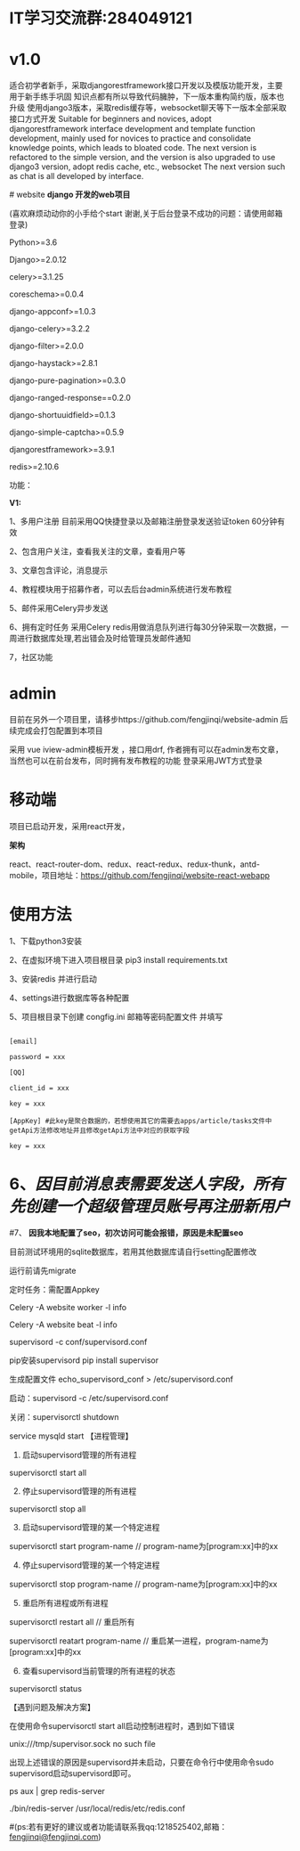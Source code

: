 # IT学习交流群:284049121

# v1.0

适合初学者新手，采取djangorestframework接口开发以及模版功能开发，主要用于新手练手巩固
知识点都有所以导致代码臃肿，下一版本重构简约版，版本也升级 使用django3版本，采取redis缓存等，websocket聊天等下一版本全部采取接口方式开发
Suitable for beginners and novices, adopt djangorestframework interface development and template function development, mainly used for novices to practice and consolidate knowledge points, which leads to bloated code. The next version is refactored to the simple version, and the version is also upgraded to use django3 version, adopt redis cache, etc., websocket The next version such as chat is all developed by interface.

﻿# website
**django 开发的web项目**

(喜欢麻烦动动你的小手给个start 谢谢,关于后台登录不成功的问题：请使用邮箱登录)

Python>=3.6

Django>=2.0.12


celery>=3.1.25

coreschema>=0.0.4

django-appconf>=1.0.3

django-celery>=3.2.2

django-filter>=2.0.0

django-haystack>=2.8.1

django-pure-pagination>=0.3.0

django-ranged-response==0.2.0

django-shortuuidfield>=0.1.3

django-simple-captcha>=0.5.9

djangorestframework>=3.9.1

redis>=2.10.6



功能：

**V1:**

1、多用户注册 目前采用QQ快捷登录以及邮箱注册登录发送验证token 60分钟有效

2、包含用户关注，查看我关注的文章，查看用户等

3、文章包含评论，消息提示

4、教程模块用于招募作者，可以去后台admin系统进行发布教程

5、邮件采用Celery异步发送

6、拥有定时任务 采用Celery redis用做消息队列进行每30分钟采取一次数据，一周进行数据库处理,若出错会及时给管理员发邮件通知

7，社区功能

# admin
目前在另外一个项目里，请移步https://github.com/fengjinqi/website-admin 后续完成会打包配置到本项目

采用 vue iview-admin模板开发 ，接口用drf, 作者拥有可以在admin发布文章，当然也可以在前台发布，同时拥有发布教程的功能
登录采用JWT方式登录


# 移动端
项目已启动开发，采用react开发，

**架构**

react、react-router-dom、redux、react-redux、redux-thunk，antd-mobile，项目地址：https://github.com/fengjinqi/website-react-webapp

# 使用方法

1、下载python3安装

2、在虚拟环境下进入项目根目录 pip3 install requirements.txt

3、安装redis 并进行启动

4、settings进行数据库等各种配置

5、项目根目录下创建 congfig.ini 邮箱等密码配置文件 并填写
```cython

[email]

password = xxx

[QQ]

client_id = xxx

key = xxx

[AppKey] #此key是聚合数据的，若想使用其它的需要去apps/article/tasks文件中getApi方法修改地址并且修改getApi方法中对应的获取字段

key = xxx
```
# 6、***因目前消息表需要发送人字段，所有先创建一个超级管理员账号再注册新用户***

#7、 **因我本地配置了seo，初次访问可能会报错，原因是未配置seo**

目前测试环境用的sqlite数据库，若用其他数据库请自行setting配置修改

运行前请先migrate

定时任务：需配置Appkey

Celery -A website worker -l info

Celery -A website beat -l info

supervisord -c conf/supervisord.conf

pip安装supervisord
pip install supervisor



生成配置文件
echo_supervisord_conf > /etc/supervisord.conf



启动：supervisord -c /etc/supervisord.conf


关闭：supervisorctl shutdown



service mysqld start
【进程管理】

1. 启动supervisord管理的所有进程

supervisorctl start all

2. 停止supervisord管理的所有进程

supervisorctl stop all

3. 启动supervisord管理的某一个特定进程

supervisorctl start program-name // program-name为[program:xx]中的xx

4.  停止supervisord管理的某一个特定进程 

supervisorctl stop program-name  // program-name为[program:xx]中的xx

5.  重启所有进程或所有进程

supervisorctl restart all  // 重启所有

supervisorctl reatart program-name // 重启某一进程，program-name为[program:xx]中的xx

6. 查看supervisord当前管理的所有进程的状态

supervisorctl status

【遇到问题及解决方案】

在使用命令supervisorctl start all启动控制进程时，遇到如下错误

unix:///tmp/supervisor.sock no such file

出现上述错误的原因是supervisord并未启动，只要在命令行中使用命令sudo supervisord启动supervisord即可。


ps aux | grep redis-server

./bin/redis-server /usr/local/redis/etc/redis.conf

#(ps:若有更好的建议或者功能请联系我qq:1218525402,邮箱：fengjinqi@fengjinqi.com)
